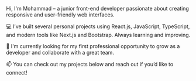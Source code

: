 Hi, I'm Mohammad – a junior front-end developer passionate about creating responsive and user-friendly web interfaces.

💻 I’ve built several personal projects using React.js, JavaScript, TypeScript, and modern tools like Next.js and Bootstrap. Always learning and improving.

🚀 I'm currently looking for my first professional opportunity to grow as a developer and collaborate with a great team.

📫 You can check out my projects below and reach out if you’d like to connect!
<!---
Mohammad-yousefzadeh/Mohammad-yousefzadeh is a ✨ special ✨ repository because its `README.md` (this file) appears on your GitHub profile.
You can click the Preview link to take a look at your changes.
--->
